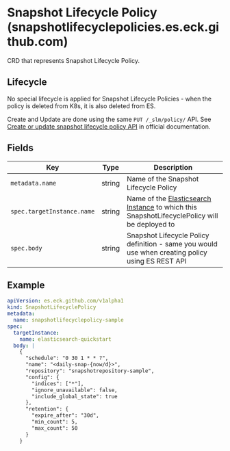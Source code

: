 # Snapshot Lifecycle Policy (snapshotlifecyclepolicies.es.eck.github.com)

CRD that represents Snapshot Lifecycle Policy.

## Lifecycle

No special lifecycle is applied for Snapshot Lifecycle Policies - when the policy
is deleted from K8s, it is also deleted from ES.

Create and Update are done using the same `PUT /_slm/policy/` API.
See [Create or update snapshot lifecycle policy API](https://www.elastic.co/guide/en/elasticsearch/reference/current/slm-api-put-policy.html)
in official documentation.

## Fields

| Key                       | Type   | Description                                                                                      |
|---------------------------|--------|--------------------------------------------------------------------------------------------------|
| `metadata.name`           | string | Name of the Snapshot Lifecycle Policy                                                            |
| `spec.targetInstance.name`| string | Name of the [Elasticsearch Instance](cr_elasticsearch_instance.md) to which this SnapshotLifecyclePolicy will be deployed to |
| `spec.body`               | string | Snapshot Lifecycle Policy definition - same you would use when creating policy using ES REST API |

## Example

```yaml
apiVersion: es.eck.github.com/v1alpha1
kind: SnapshotLifecyclePolicy
metadata:
  name: snapshotlifecyclepolicy-sample
spec:
  targetInstance:
    name: elasticsearch-quickstart
  body: |
    {
      "schedule": "0 30 1 * * ?", 
      "name": "<daily-snap-{now/d}>", 
      "repository": "snapshotrepository-sample", 
      "config": { 
        "indices": ["*"], 
        "ignore_unavailable": false,
        "include_global_state": true
      },
      "retention": { 
        "expire_after": "30d", 
        "min_count": 5, 
        "max_count": 50 
      }
    }
```
